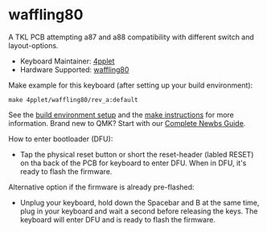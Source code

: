 # waffling80

A TKL PCB attempting a87 and a88 compatibility with different switch and layout-options. 

* Keyboard Maintainer: [4pplet](https://github.com/4pplet)
* Hardware Supported: [waffling80](https://github.com/4pplet/waffling80)

Make example for this keyboard (after setting up your build environment):

    make 4pplet/waffling80/rev_a:default

See the [build environment setup](https://docs.qmk.fm/#/getting_started_build_tools) and the [make instructions](https://docs.qmk.fm/#/getting_started_make_guide) for more information. Brand new to QMK? Start with our [Complete Newbs Guide](https://docs.qmk.fm/#/newbs).

How to enter bootloader (DFU):
* Tap the physical reset button or short the reset-header (labled RESET) on tha back of the PCB for keyboard to enter DFU. When in DFU, it's ready to flash the firmware.

Alternative option if the firmware is already pre-flashed:
* Unplug your keyboard, hold down the Spacebar and B at the same time, plug in your keyboard and wait a second before releasing the keys. The keyboard will enter DFU and is ready to flash the firmware.
